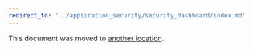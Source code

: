 ```yaml
---
redirect_to: '../application_security/security_dashboard/index.md'
---
```


This document was moved to [another location](../application_security/security_dashboard/index.md).

<!-- This redirect file can be deleted February 1, 2021, or later. -->
<!-- Before deletion, see: https://docs.gitlab.com/ee/development/documentation/#move-or-rename-a-page -->
